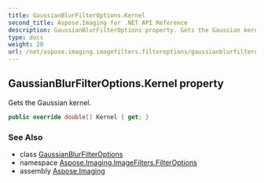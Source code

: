 ```yaml
---
title: GaussianBlurFilterOptions.Kernel
second_title: Aspose.Imaging for .NET API Reference
description: GaussianBlurFilterOptions property. Gets the Gaussian kernel
type: docs
weight: 20
url: /net/aspose.imaging.imagefilters.filteroptions/gaussianblurfilteroptions/kernel/
---
```

## GaussianBlurFilterOptions.Kernel property

Gets the Gaussian kernel.

```csharp
public override double[] Kernel { get; }
```

### See Also

* class [GaussianBlurFilterOptions](../)
* namespace [Aspose.Imaging.ImageFilters.FilterOptions](../../gaussianblurfilteroptions/)
* assembly [Aspose.Imaging](../../../)


